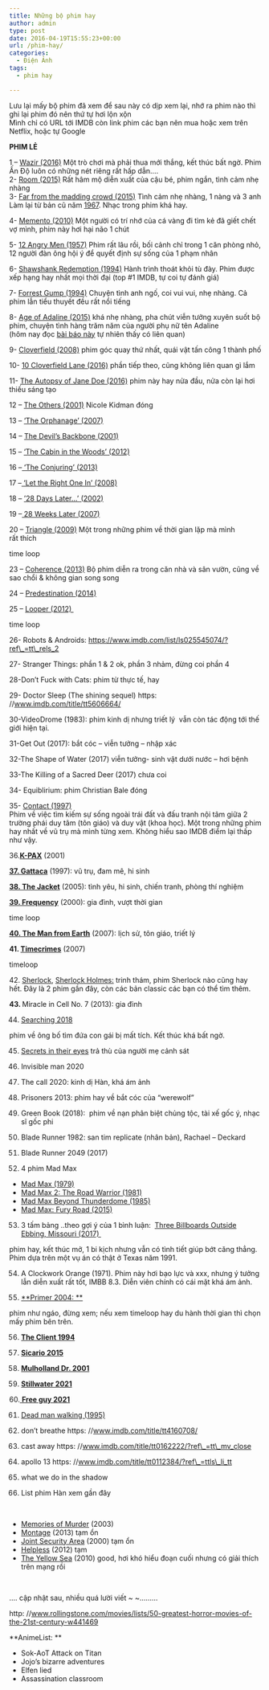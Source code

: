 ```yaml
---
title: Những bộ phim hay
author: admin
type: post
date: 2016-04-19T15:55:23+00:00
url: /phim-hay/
categories:
  - Điện Ảnh
tags:
  - phim hay

---
```

Lưu lại mấy bộ phim đã xem để sau này có dịp xem lại, nhớ ra phim nào thì ghi lại phim đó nên thứ tự hơi lộn xộn  
Mình chỉ có URL tới IMDB còn link phim các bạn nên mua hoặc xem trên Netflix, hoặc tự Google 

**PHIM LẺ**

1 &#8211; [Wazir (2016)][1] Một trò chơi mà phải thua mới thắng, kết thúc bất ngờ. Phim Ấn Độ luôn có những nét riêng rất hấp dẫn&#8230;.  
2- [Room (2015)][2] Rất hâm mộ diễn xuất của cậu bé, phim ngắn, tình cảm nhẹ nhàng  
3- [Far from the madding crowd (2015)][3] Tình cảm nhẹ nhàng, 1 nàng và 3 anh  
Làm lại từ bản cũ năm [1967][4]. Nhạc trong phim khá hay.

4- [Memento (2010)][5] Một người có trí nhớ của cá vàng đi tìm kẻ đã giết chết vợ mình, phim này hơi hại não 1 chút

5- [12 Angry Men (1957)][6] Phim rất lâu rồi, bối cảnh chỉ trong 1 căn phòng nhỏ, 12 người đàn ông hội ý để quyết định sự sống của 1 phạm nhân

6- [Shawshank Redemption (1994)][7] Hành trình thoát khỏi tù đày. Phim được xếp hạng hay nhất mọi thời đại (top #1 IMDB, tự coi tự đánh giá)

7- [Forrest Gump (1994)][8] Chuyện tình anh ngố, coi vui vui, nhẹ nhàng. Cả phim lẫn tiểu thuyết đều rất nổi tiếng

8- [Age of Adaline (2015)][9] khá nhẹ nhàng, pha chút viễn tưởng xuyên suốt bộ phim, chuyện tình hàng trăm năm của người phụ nữ tên Adaline  
(hôm nay đọc [bài báo này][10] tự nhiên thấy có liên quan)

9- [Cloverfield (2008)][11] phim góc quay thứ nhất, quái vật tấn công 1 thành phố

10- [10 Cloverfield Lane (2016)][12] phần tiếp theo, cũng không liên quan gì lắm

11- [The Autopsy of Jane Doe (2016)][13] phim này hay nửa đầu, nửa còn lại hơi thiếu sáng tạo

12 &#8211; [The Others (2001)][14] Nicole Kidman đóng

13 &#8211; [&#8216;The Orphanage&#8217; (2007)][15]

14 &#8211; [The Devil&#8217;s Backbone (2001)][16]

15 &#8211; [&#8216;The Cabin in the Woods&#8217; (2012)][17]

16 &#8211;[ &#8216;The Conjuring&#8217; (2013)][18]

17 &#8211;[ &#8216;Let the Right One In&#8217; (2008)][19]

18 &#8211; [&#8217;28 Days Later&#8230;&#8217; (2002)][20]

19 &#8211;[ 28 Weeks Later (2007)][21]

20 &#8211; [Triangle (2009)][22] Một trong những phim về thời gian lặp mà mình rất thích

time loop

23 &#8211; [Coherence (2013)][23] Bộ phim diễn ra trong căn nhà và sân vườn, cũng về sao chổi & không gian song song

24 &#8211; [Predestination <span id="titleYear">(2014)</span>][24]

25 &#8211; [Looper (2012) ][25]

time loop

26- Robots & Androids: https://www.imdb.com/list/ls025545074/?ref\_=tt\_rels_2

27- Stranger Things: phần 1 & 2 ok, phần 3 nhảm, đừng coi phần 4

28-Don&#8217;t Fuck with Cats: phim từ thực tế, hay

29- Doctor Sleep (The shining sequel) https: //www.imdb.com/title/tt5606664/

30-VideoDrome (1983): phim kinh dị nhưng triết lý  vẫn còn tác động tới thế giới hiện tại.

31-Get Out (2017): bắt cóc &#8211; viễn tưởng &#8211; nhập xác

32-The Shape of Water (2017) viễn tưởng- sinh vật dưới nước &#8211; hơi bệnh

33-The Killing of a Sacred Deer (2017) chưa coi

34- Equiblirium: phim Christian Bale đóng

35- <a href="https: //www.imdb.com/title/tt0118884/?ref_=tt_sims_tti" target="_blank" rel="noopener">Contact (1997)</a>   
Phim về việc tìm kiếm sự sống ngoài trái đất và đấu tranh nội tâm giữa 2 trường phái duy tâm (tôn giáo) và duy vật (khoa học). Một trong những phim hay nhất về vũ trụ mà mình từng xem. Không hiểu sao IMDB điểm lại thấp như vậy.

<p class="p1">
  <span class="s1">36.<a href="https: //www.imdb.com/title/tt0272152/?ref_=tt_sims_tt"><b>K-PAX</b></a></span><span class="s2"> (2001)</span>
</p>

<p class="p1">
  <span class="s1"><a href="https: //www.imdb.com/title/tt0119177/?ref_=tt_sims_tt"><b>37. Gattaca</b></a></span><span class="s2"> (1997): vũ trụ, đam mê, hi sinh</span>
</p>

<p class="p3">
  <span class="s2"><a href="https: //www.imdb.com/title/tt0366627/?ref_=tt_sims_tt"><b>38. The Jacket</b></a></span><span class="s3"> (2005): tình yêu, hi sinh, chiến tranh, phòng thí nghiệm</span>
</p>

<p class="p3">
  <span class="s2"><a href="https: //www.imdb.com/title/tt0186151/?ref_=tt_sims_tt"><b>39. Frequency</b></a></span><span class="s3"> (2000): gia đình, vượt thời gian</span>
</p>

time loop

<p class="p3">
  <span class="s2"><a href="https: //www.imdb.com/title/tt0756683/?ref_=tt_sims_tt"><b>40. The Man from Earth</b></a></span><span class="s3"> (2007): lịch sử, tôn giáo, triết lý</span>
</p>

<p class="p3">
  <b>41. </b><span class="s2"><a href="https: //www.imdb.com/title/tt0480669/?ref_=tt_sims_tt"><b>Timecrimes</b></a></span><span class="s3"> (2007)</span>
</p>

timeloop

<p class="p4">
  <span class="s2">42. <a href="https: //www.imdb.com/title/tt1475582/" target="_blank" rel="noopener">Sherlock</a>, <a href="https://www.imdb.com/title/tt0988045/?ref_=nv_sr_srsg_2">Sherlock Holmes:</a> trinh thám, phim Sherlock nào cũng hay hết. Đây là 2 phim gần đây, còn các bản classic các bạn có thể tìm thêm.</span>
</p>

<p class="p4">
  <span class="s2"><b>43. </b>Miracle in Cell No. 7 (2013): gia đình</span>
</p>

44. [Searching 2018][26] 

phim về ông bố tìm đứa con gái bị mất tích. Kết thúc khá bất ngờ.

45. [Secrets in their eyes][27] trả thù của người mẹ cảnh sát

46. Invisible man 2020

47. The call 2020: kinh dị Hàn, khá ám ảnh

48. Prisoners 2013: phim hay về bắt cóc của &#8220;werewolf&#8221; 

49. Green Book <span id="titleYear">(2018):  phim về nạn phân biệt chủng tộc, tài xế gốc ý, nhạc sĩ gốc phi </span>

50. Blade Runner 1982: san tim replicate (nhân bản), Rachael &#8211; Deckard

51. Blade Runner 2049 (2017)

52. 4 phim Mad Max 

  * <a href="http: //www.imdb.com/title/tt0079501/" rel="noreferrer">Mad Max (1979)</a>
  * <a href="http: //www.imdb.com/title/tt0082694/" rel="noreferrer">Mad Max 2: The Road Warrior (1981)</a>
  * <a href="http: //www.imdb.com/title/tt0089530/" rel="noreferrer">Mad Max Beyond Thunderdome (1985)</a>
  * <a href="http: //www.imdb.com/title/tt1392190/" rel="noreferrer">Mad Max: Fury Road (2015)</a>

53. 3 tấm bảng ..theo gợi ý của 1 bình luận:  <a href="https://www.imdb.com/title/tt5027774/" target="_blank" rel="noopener">Three Billboards Outside Ebbing, Missouri (2017) </a>

phim hay, kết thúc mở, 1 bi kịch nhưng vẫn có tình tiết giúp bớt căng thẳng. Phim dựa trên một vụ án có thật ở Texas năm 1991.

54. A Clockwork Orange (1971). Phim này hơi bạo lực và xxx, nhưng ý tưởng lẫn diễn xuất rất tốt, IMBB 8.3. Diễn viên chính có cái mặt khá ám ảnh.

55. [**Primer 2004: **][28] 

phim như ngáo, đừng xem; nếu xem timeloop hay du hành thời gian thì chọn mấy phim bên trên.

56. [**The Client 1994**][29]

57. **[Sicario 2015][30]**

58. **[Mulholland Dr. 2001][31]**

59. **[Stillwater 2021][32]**

60.[ **Free guy 2021**][33]

61. [Dead man walking (1995)][34]

62. don&#8217;t breathe https: //www.imdb.com/title/tt4160708/

63. cast away https: //www.imdb.com/title/tt0162222/?ref\_=tt\_mv_close

64. apollo 13 https: //www.imdb.com/title/tt0112384/?ref\_=ttls\_li_tt

65. what we do in the shadow

67. List phim Hàn xem gần đây

 

  * [Memories of Murder][35] <span class="lister-item-year text-muted unbold">(2003)<br /></span>
  * [Montage][36] <span class="lister-item-year text-muted unbold">(2013) tạm ổn</span>
  * [Joint Security Area][37] <span class="lister-item-year text-muted unbold">(2000) tạm ổn</span>
  * [Helpless][38] <span class="lister-item-year text-muted unbold">(2012) tạm</span>
  * [The Yellow Sea][39] <span class="lister-item-year text-muted unbold">(2010) good, hơi khó hiểu đoạn cuối nhưng có giải thích trên mạng rồi</span>  
  
    

<span class="lister-item-year text-muted unbold"> </span>

&#8230;. cập nhật sau, nhiều quá lười viết ~ ~&#8230;&#8230;&#8230;

http: //www.rollingstone.com/movies/lists/50-greatest-horror-movies-of-the-21st-century-w441469

**AnimeList: **

  * Sok-AoT Attack on Titan
  * Jojo&#8217;s bizarre adventures
  * Elfen lied
  * Assassination classroom

 [1]: http://www.imdb.com/title/tt0315642/
 [2]: http://www.imdb.com/title/tt3170832/?ref_=nv_sr_1
 [3]: http://www.imdb.com/title/tt2935476/?ref_=fn_al_tt_1
 [4]: http://www.imdb.com/title/tt0061648/?ref_=fn_al_tt_2
 [5]: http://www.imdb.com/title/tt0209144/?ref_=nv_sr_1
 [6]: http://www.imdb.com/title/tt0050083/?ref_=fn_al_tt_1
 [7]: http://www.imdb.com/title/tt0111161/?ref_=fn_al_tt_1
 [8]: http://www.imdb.com/title/tt0109830/?ref_=tt_rec_tt
 [9]: http://www.imdb.com/title/tt1655441/
 [10]: http://vnexpress.net/tin-tuc/khoa-hoc/nguoi-co-nua-mat-khong-lao-hoa-vi-cho-dau-vao-may-gia-toc-hat-3390102.html
 [11]: http://www.imdb.com/title/tt1060277/
 [12]: http://www.imdb.com/title/tt1179933/
 [13]: http://www.imdb.com/title/tt3289956/
 [14]: http://www.imdb.com/title/tt0230600/
 [15]: http://www.imdb.com/title/tt0464141/
 [16]: http://www.imdb.com/title/tt0256009/
 [17]: http://www.imdb.com/title/tt1259521/
 [18]: http://www.imdb.com/title/tt1457767/
 [19]: http://www.imdb.com/title/tt1139797/
 [20]: http://www.imdb.com/title/tt0289043/
 [21]: http://www.imdb.com/title/tt0463854/?ref_=tt_rec_tti
 [22]: http://www.imdb.com/title/tt1187064/
 [23]: http://www.imdb.com/title/tt2866360/?ref_=tt_rec_tt
 [24]: http://www.imdb.com/title/tt2397535/
 [25]: http://www.imdb.com/title/tt1276104/
 [26]: https://www.imdb.com/title/tt7668870/
 [27]: https://www.imdb.com/title/tt1741273/
 [28]: https://www.imdb.com/title/tt0390384/?ref_=nv_sr_srsg_0
 [29]: https://www.imdb.com/title/tt0109446/?ref_=adv_li_tt
 [30]: https://www.imdb.com/title/tt3397884/?ref_=adv_li_tt
 [31]: https://www.imdb.com/title/tt0166924/?ref_=adv_li_tt
 [32]: https://www.imdb.com/title/tt10696896/?ref_=tt_sims_tt_i_12
 [33]: https://www.imdb.com/title/tt6264654/?ref_=tt_sims_tt_i_1
 [34]: https://www.imdb.com/title/tt0112818/
 [35]: https://www.imdb.com/title/tt0353969/?ref_=ttls_li_tt
 [36]: https://www.imdb.com/title/tt2969522/?ref_=ttls_li_tt
 [37]: https://www.imdb.com/title/tt0260991/?ref_=ttls_li_tt
 [38]: https://www.imdb.com/title/tt2308725/?ref_=ttls_li_tt
 [39]: https://www.imdb.com/title/tt1230385/?ref_=ttls_li_tt
